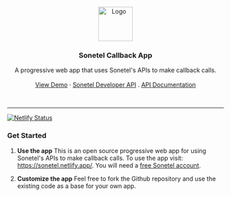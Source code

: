 <br />
<div align="center">
  <a href="https://github.com/aashish-joshi/Sonetel-Callback-App">
    <img src="https://dl.dropboxusercontent.com/s/hn4o0v378od1aoo/logo_white_background.png" alt="Logo" width="80" height="80">
  </a>

<h3 align="center">Sonetel Callback App</h3>

  <p align="center">
    A progressive web app that uses Sonetel's APIs to make callback calls.
    <br />
    <br />
    <a href="https://sonetel.netlify.app/">View Demo</a>
    ·
    <a href="https://sonetel.com/en/developer?utm_source=sonetel&utm_medium=click&utm_campaign=github_opensource&utm_term=callbackapp&utm_content=readme">Sonetel Developer API</a>
    .
    <a href="https://sonetel.com/en/developer/api-documentation/">API Documentation</a>
  </p>
</div>
<br>
<hr />

[![Netlify Status](https://api.netlify.com/api/v1/badges/ceba151a-d9a2-4aaf-bfd3-9aac08cf8d10/deploy-status)](https://app.netlify.com/sites/sonetel/deploys)

<h3>Get Started</h3>

1. <strong>Use the app</strong>
This is an open source progressive web app for using Sonetel's APIs to make callback calls. To use the app visit: https://sonetel.netlify.app/. You will need a <a href="https://sonetel.com/en/sign-up?utm_source=sonetel&utm_medium=click&utm_campaign=github_opensource&utm_term=callbackapp&utm_content=readme">free Sonetel account</a>.

2. <strong>Customize the app</strong>
Feel free to fork the Github repository and use the existing code as a base for your own app.

